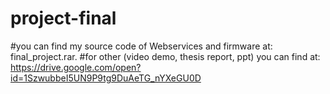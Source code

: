 # project-final
#you can find my source code of Webservices and firmware at: final_project.rar.
#for other (video demo, thesis report, ppt) you can find at: https://drive.google.com/open?id=1SzwubbeI5UN9P9tg9DuAeTG_nYXeGU0D
